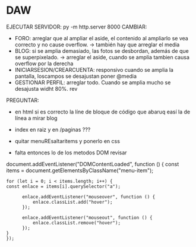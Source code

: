 # DAW
EJECUTAR SERVIDOR: py -m http.server 8000
CAMBIAR:
- FORO: arreglar que al ampliar el aside, el contenido al ampliarlo se vea correcto y no cause overflow. 
  -> también hay que arreglar el media
- BLOG: si se amplia demasiado, las fotos se desbordan, además de que se superpixelado.
  -> arreglar el aside, cuando se amplia tambien causa overflow por la derecha
- INICIARSESION/CREARCUENTA: responsivo cuando se amplia la pantalla, loscampos se desajustan poner @media
- GESTIONAR PERFIL: arreglar todo. Cuando se amplia mucho se desajusta widht 80%. rev

PREGUNTAR:
  - en html si es correcto la líne de bloque de código que abaruq easí la de línea a mirar blog
  - index en raiz y en /paginas ???



- quitar menuREsaltaritems y ponerlo en css
- falta entonces lo de los metodos DOM revisar
  
document.addEventListener("DOMContentLoaded", function () {
const items = document.getElementsByClassName("menu-item");

    for (let i = 0; i < items.length; i++) {
    const enlace = items[i].querySelector("a");

          enlace.addEventListener("mouseover", function () {
              enlace.classList.add("hover");
          });

          enlace.addEventListener("mouseout", function () {
              enlace.classList.remove("hover");
          });
    }
    });
